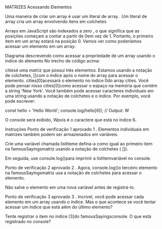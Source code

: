 MATRIZES
Acessando Elementos

Uma maneira de criar um array é usar um literal de array . Um literal de array cria um array envolvendo itens em colchetes

Arrays em JavaScript são indexados a zero , o que significa que as posições começam a contar a partir de 0em vez de 1. Portanto, o primeiro item em um array estará na posição 0. Vamos ver como poderíamos acessar um elemento em um array:

Diagrama descrevendo como acessar a propriedade de um array usando o índice do elemento
No trecho de código acima:

citiesé uma matriz que possui três elementos.
Estamos usando a notação de colchetes, []com o índice após o nome do array para acessar o elemento.
cities[0]acessará o elemento no índice 0do array cities. Você pode pensar nisso cities[0]como acessar o espaço na memória que contém a string 'New York'.
Você também pode acessar caracteres individuais em uma string usando a notação de colchetes e o índice. Por exemplo, você pode escrever:

const hello = 'Hello World';
console.log(hello[6]);
// Output: W

O console será exibido, Wpois é o caractere que está no índice 6.

Instruções
Ponto de verificação 1 aprovado
1 .
Elementos individuais em matrizes também podem ser armazenados em variáveis.

Crie uma variável chamada listIteme defina-a como igual ao primeiro item na famousSayingsmatriz usando a notação de colchetes ( []).

Em seguida, use console.log()para imprimir a listItemvariável no console.

Ponto de verificação 2 aprovado
2 .
Agora, console.log()o terceiro elemento na famousSayingsmatriz usa a notação de colchetes para acessar o elemento.

Não salve o elemento em uma nova variável antes de registrá-lo.

Ponto de verificação 3 aprovado
3 .
Incrível, você pode acessar cada elemento em um array usando o índice. Mas o que acontece se você tentar acessar um índice que está além do último elemento?

Tente registrar o item no índice [3]do famousSayingsconsole. O que está registrado no console?